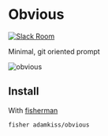 # Obvious

[![Slack Room][slack-badge]][slack-link]

Minimal, git oriented prompt

![obvious]

## Install

With [fisherman]

```
fisher adamkiss/obvious
```

[slack-link]: https://fisherman-wharf.herokuapp.com
[slack-badge]: https://fisherman-wharf.herokuapp.com/badge.svg
[fisherman]: https://github.com/fisherman/fisherman
[obvious]: https://cloud.githubusercontent.com/assets/8317250/13661599/777665a2-e6d7-11e5-9078-eae115fa140a.png
